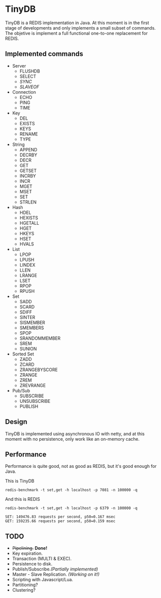 TinyDB
======

TinyDB is a REDIS implementation in Java. At this moment is in the first stage of developments
and only implements a small subset of commands. The objetive is implement a full functional 
one-to-one replacement for REDIS.

Implemented commands
--------------------

- Server
  - FLUSHDB
  - SELECT
  - _SYNC_
  - _SLAVEOF_
- Connection
  - ECHO
  - PING
  - TIME
- Key
  - DEL
  - EXISTS
  - KEYS
  - RENAME
  - TYPE
- String
  - APPEND
  - DECRBY
  - DECR
  - GET
  - GETSET
  - INCRBY
  - INCR
  - MGET
  - MSET
  - SET
  - STRLEN
- Hash
  - HDEL
  - HEXISTS
  - HGETALL
  - HGET
  - HKEYS
  - HSET
  - HVALS
- List
  - LPOP
  - LPUSH
  - LINDEX
  - LLEN
  - LRANGE
  - LSET
  - RPOP
  - RPUSH
- Set
  - SADD
  - SCARD
  - SDIFF
  - SINTER
  - SISMEMBER
  - SMEMBERS
  - SPOP
  - SRANDOMMEMBER
  - SREM
  - SUNION
- Sorted Set
  - ZADD
  - ZCARD
  - ZRANGEBYSCORE
  - ZRANGE
  - ZREM
  - ZREVRANGE
- Pub/Sub
  - SUBSCRIBE
  - UNSUBSCRIBE
  - PUBLISH

Design
------

TinyDB is implemented using asynchronous IO with netty, and at this moment with no persistence,
only work like an on-memory cache.

Performance
-----------

Performance is quite good, not as good as REDIS, but it's good enough for Java.

This is TinyDB

```shell
redis-benchmark -t set,get -h localhost -p 7081 -n 100000 -q

```

And this is REDIS

```shell
redis-benchmark -t set,get -h localhost -p 6379 -n 100000 -q

SET: 149476.83 requests per second, p50=0.167 msec                    
GET: 159235.66 requests per second, p50=0.159 msec
```

TODO
----

- ~~Pipelining.~~ **Done!**
- Key expiration.
- Transaction (MULTI & EXEC).
- Persistence to disk.
- Publish/Subscribe._(Partially implemented)_
- Master - Slave Replication. _(Working on it!)_
- Scripting with Javascript/Lua.
- Partitioning?
- Clustering?